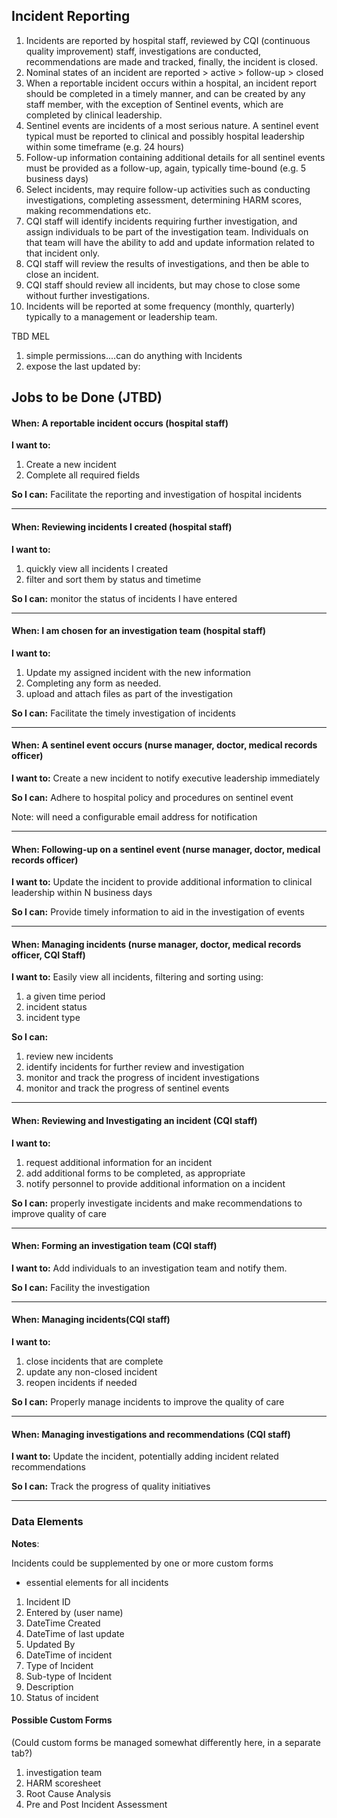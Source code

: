 ## Incident Reporting

1. Incidents are reported by hospital staff, reviewed by CQI (continuous quality improvement) staff, investigations are conducted, recommendations are made and tracked, finally, the incident is closed. 
2. Nominal states of an incident are reported > active > follow-up > closed 
3. When a reportable incident occurs within a hospital, an incident report should be completed in a timely manner, and can be created by any staff member, with the exception of Sentinel events, which are completed by clinical leadership.  
4. Sentinel events are incidents of a most serious nature.  A sentinel event typical must be reported to clinical and possibly hospital leadership within some timeframe (e.g. 24 hours)  
5. Follow-up information containing additional details for all sentinel events must be provided as a follow-up, again, typically time-bound (e.g. 5 business days)  
6. Select incidents, may require follow-up activities such as conducting investigations, completing assessment, determining HARM scores, making recommendations etc.    
7. CQI staff will identify incidents requiring further investigation, and assign individuals to be part of the investigation team.  Individuals on that team will have the ability to add and update information related to that incident only.  
8. CQI staff will review the results of investigations, and then be able to close an incident.  
9. CQI staff should review all incidents, but may chose to close some without further investigations.  
10. Incidents will be reported at some frequency (monthly, quarterly) typically to a management or leadership team.  

TBD MEL
1. simple permissions....can do anything with Incidents
2. expose the last updated by:



## Jobs to be Done (JTBD)


#### When: A reportable incident occurs  (hospital staff)

**I want to:**  
 
1. Create a new incident  
2. Complete all required fields
 
**So I can:** Facilitate the reporting and investigation of hospital incidents

*** 
 
#### When: Reviewing incidents I created  (hospital staff) 

**I want to:**
   
1. quickly view all incidents I created  
2. filter and sort them by status and timetime


**So I can:** monitor the status of incidents I have entered

***
 
#### When: I am chosen for an investigation team  (hospital staff) 

**I want to:**
   
1. Update my assigned incident with the new information
2. Completing any form as needed.
3. upload and attach files as part of the investigation

**So I can:** Facilitate the timely investigation of incidents

*** 

#### When: A sentinel event occurs (nurse manager, doctor, medical records officer)

**I want to:**  Create a new incident to notify executive leadership immediately 
 
**So I can:** Adhere to hospital policy and procedures on sentinel event

Note:  will need a configurable email address for notification
 
*** 

#### When: Following-up on a sentinel event  (nurse manager, doctor, medical records officer) 

**I want to:**  Update the incident to provide additional information to clinical leadership within N business days

**So I can:** Provide timely information to aid in the investigation of events


***
 
#### When: Managing incidents (nurse manager, doctor, medical records officer, CQI Staff) 

**I want to:** Easily view all incidents, filtering and sorting using:

1. a given time period
2. incident status
3. incident type 

**So I can:**

1. review new incidents
2. identify incidents for further review and investigation
3. monitor and track the progress of incident investigations
4. monitor and track the progress of sentinel events 

*** 

#### When: Reviewing and Investigating an incident (CQI staff)

**I want to:**  

1. request additional information for an incident  
2. add additional forms to be completed, as appropriate
3. notify personnel to provide additional information on a incident
 
**So I can:** properly investigate incidents and make recommendations to improve quality of care

 
*** 

#### When: Forming an investigation team (CQI staff) 

**I want to:**  Add individuals to an investigation team and notify them.

**So I can:** Facility the investigation

***
 

#### When: Managing incidents(CQI staff) 

**I want to:**
 
1. close incidents that are complete  
2. update any non-closed incident  
3. reopen incidents if needed


**So I can:** Properly manage incidents to improve the quality of care

***

#### When: Managing investigations and recommendations (CQI staff) 


**I want to:**  Update the incident, potentially adding incident related recommendations


**So I can:**  Track the progress of quality initiatives



****************************************

### Data Elements

**Notes**: 

Incidents could be supplemented by one or more custom forms

* essential elements for all incidents


1. Incident ID
2. Entered by   (user name)
3. DateTime Created
4. DateTime of last update
5. Updated By
6. DateTime of incident
7. Type of Incident
8. Sub-type of Incident 
8. Description
9. Status of incident  




#### Possible Custom Forms
 (Could custom forms be managed somewhat differently here, in a separate tab?)

1. investigation team
2. HARM scoresheet  
3. Root Cause Analysis  
4. Pre and Post Incident Assessment
